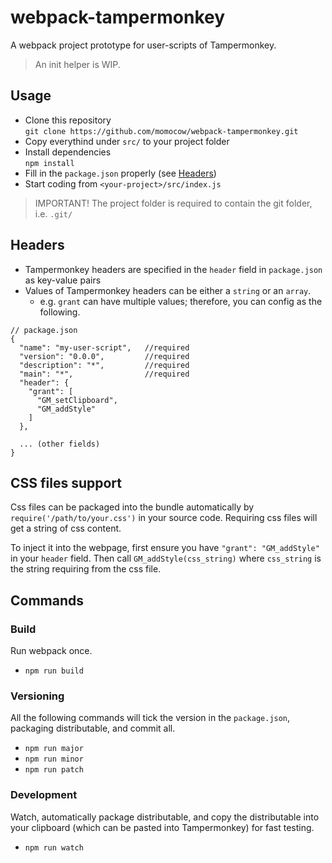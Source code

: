 # webpack-tampermonkey
A webpack project prototype for user-scripts of Tampermonkey.

> An init helper is WIP.

## Usage
- Clone this repository  
`git clone https://github.com/momocow/webpack-tampermonkey.git`
- Copy everythind under `src/` to your project folder
- Install dependencies  
`npm install`
- Fill in the `package.json` properly (see [Headers](#headers))
- Start coding from `<your-project>/src/index.js`

> IMPORTANT! The project folder is required to contain the git folder, i.e. `.git/`

## Headers
- Tampermonkey headers are specified in the `header` field in `package.json` as key-value pairs
- Values of Tampermonkey headers can be either a `string` or an `array`.
  - e.g. `grant` can have multiple values; therefore, you can config as the following.  
```
// package.json
{
  "name": "my-user-script",   //required
  "version": "0.0.0",         //required
  "description": "*",         //required
  "main": "*",                //required
  "header": {
    "grant": [
      "GM_setClipboard",
      "GM_addStyle"
    ]
  },

  ... (other fields)
}
```

## CSS files support
Css files can be packaged into the bundle automatically by `require('/path/to/your.css')` in your source code. Requiring css files will get a string of css content.

To inject it into the webpage, first ensure you have `"grant": "GM_addStyle"` in your `header` field.
Then call `GM_addStyle(css_string)` where `css_string` is the string requiring from the css file.

## Commands
### Build
Run webpack once.
- `npm run build`
### Versioning
All the following commands will tick the version in the `package.json`, packaging distributable, and commit all.
- `npm run major`
- `npm run minor`
- `npm run patch`
### Development
Watch, automatically package distributable, and copy the distributable into your clipboard (which can be pasted into Tampermonkey) for fast testing.
- `npm run watch`